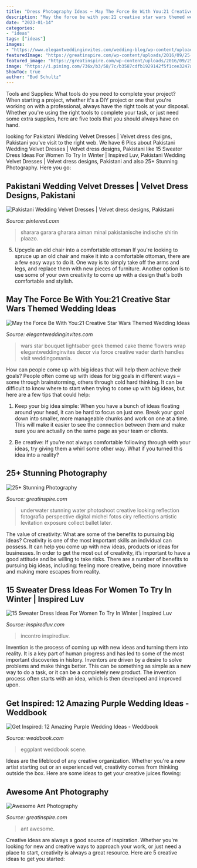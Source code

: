 ```yaml
---
title: "Dress Photography Ideas ~ May The Force Be With You:21 Creative Star Wars Themed Wedding Ideas"
description: "May the force be with you:21 creative star wars themed wedding ideas"
date: "2023-01-14"
categories:
- "ideas"
tags: ["ideas"]
images:
- "https://www.elegantweddinginvites.com/wedding-blog/wp-content/uploads/2016/01/unqiue-lightsaber-wedding-bouquet-ideas-that-you-may-love.jpg"
featuredImage: "https://greatinspire.com/wp-content/uploads/2016/09/25-Stunning-Photography-17.jpg"
featured_image: "https://greatinspire.com/wp-content/uploads/2016/09/25-Stunning-Photography-17.jpg"
image: "https://i.pinimg.com/736x/b3/58/7c/b3587cdfb1929142f5f1cee3247a0a93.jpg"
ShowToc: true
author: "Bud Schultz"
---
```



Tools and Supplies: What tools do you need to complete your project?
When starting a project, whether it's a DIY project or one that you're working on with a professional, always have the right tools at your disposal. Whether you're using the right tools to complete your task, or just need some extra supplies, here are five tools that you should always have on hand.

	

		
looking for Pakistani Wedding Velvet Dresses | Velvet dress designs, Pakistani you've visit to the right web. We have 6 Pics about Pakistani Wedding Velvet Dresses | Velvet dress designs, Pakistani like 15 Sweater Dress Ideas For Women To Try In Winter | Inspired Luv, Pakistani Wedding Velvet Dresses | Velvet dress designs, Pakistani and also 25+ Stunning Photography. Here you go:
		
    
## Pakistani Wedding Velvet Dresses | Velvet Dress Designs, Pakistani

<img loading=lazy src="https://i.pinimg.com/736x/b3/58/7c/b3587cdfb1929142f5f1cee3247a0a93.jpg" onerror="this.onerror=null;this.src='https://tse4.mm.bing.net/th?id=OIP.CzZ8BLKkpQH1Sji2Nz0OLQHaJ-&amp;pid=15.1';" alt="Pakistani Wedding Velvet Dresses | Velvet dress designs, Pakistani">

_Source: pinterest.com_

>sharara garara gharara aiman minal pakistanische indische shirin plaazo. 

	

5. Upcycle an old chair into a comfortable ottoman
If you're looking to spruce up an old chair and make it into a comfortable ottoman, there are a few easy ways to do it. One way is to simply take off the arms and legs, and replace them with new pieces of furniture. Another option is to use some of your own creativity to come up with a design that's both comfortable and stylish.

    
## May The Force Be With You:21 Creative Star Wars Themed Wedding Ideas

<img loading=lazy src="https://www.elegantweddinginvites.com/wedding-blog/wp-content/uploads/2016/01/unqiue-lightsaber-wedding-bouquet-ideas-that-you-may-love.jpg" onerror="this.onerror=null;this.src='https://tse1.mm.bing.net/th?id=OIP.8DWhBH6xUsubX23OrQDyngHaLH&amp;pid=15.1';" alt="May the Force Be With You:21 Creative Star Wars Themed Wedding Ideas">

_Source: elegantweddinginvites.com_

>wars star bouquet lightsaber geek themed cake theme flowers wrap elegantweddinginvites decor via force creative vader darth handles visit weddingomania. 

	

How can people come up with big ideas that will help them achieve their goals?
People often come up with ideas for big goals in different ways – some through brainstorming, others through cold hard thinking. It can be difficult to know where to start when trying to come up with big ideas, but here are a few tips that could help:
1. Keep your big idea simple: When you have a bunch of ideas floating around your head, it can be hard to focus on just one. Break your goal down into smaller, more manageable chunks and work on one at a time. This will make it easier to see the connection between them and make sure you are actually on the same page as your team or clients.

2. Be creative: If you’re not always comfortable following through with your ideas, try giving them a whirl some other way. What if you turned this idea into a reality?

    
## 25+ Stunning Photography

<img loading=lazy src="https://greatinspire.com/wp-content/uploads/2016/09/25-Stunning-Photography-17.jpg" onerror="this.onerror=null;this.src='https://tse4.mm.bing.net/th?id=OIP.kBGp6FMUWAL4xiNwexO1JQHaKI&amp;pid=15.1';" alt="25+ Stunning Photography">

_Source: greatinspire.com_

>underwater stunning water photoshoot creative looking reflection fotografia perspective digital michel fotos ciry reflections artistic levitation exposure collect ballet later. 

	

The value of creativity: What are some of the benefits to pursuing big ideas?
Creativity is one of the most important skills an individual can possess. It can help you come up with new ideas, products or ideas for businesses. In order to get the most out of creativity, it’s important to have a good attitude and be willing to take risks. There are a number of benefits to pursuing big ideas, including: feeling more creative, being more innovative and making more escapes from reality.

    
## 15 Sweater Dress Ideas For Women To Try In Winter | Inspired Luv

<img loading=lazy src="https://www.inspiredluv.com/wp-content/uploads/2016/12/sweater-dress-women.jpg" onerror="this.onerror=null;this.src='https://tse2.mm.bing.net/th?id=OIP.WLb5fG8X0K7aw4YG0FBJqQHaLH&amp;pid=15.1';" alt="15 Sweater Dress Ideas For Women To Try In Winter | Inspired Luv">

_Source: inspiredluv.com_

>incontro inspiredluv. 

	

Invention is the process of coming up with new ideas and turning them into reality. It is a key part of human progress and has led to some of the most important discoveries in history. Inventors are driven by a desire to solve problems and make things better. This can be something as simple as a new way to do a task, or it can be a completely new product. The invention process often starts with an idea, which is then developed and improved upon.

    
## Get Inspired: 12 Amazing Purple Wedding Ideas - Weddbook

<img loading=lazy src="http://s3.weddbook.com/t1/1/9/8/1982444/get-inspired-12-amazing-purple-wedding-ideas.jpg" onerror="this.onerror=null;this.src='https://tse2.mm.bing.net/th?id=OIP.V9n-4y_BMn0RA2hm3h3MkwHaLH&amp;pid=15.1';" alt="Get Inspired: 12 Amazing Purple Wedding Ideas - Weddbook">

_Source: weddbook.com_

>eggplant weddbook scene. 

	

Ideas are the lifeblood of any creative organization. Whether you're a new artist starting out or an experienced vet, creativity comes from thinking outside the box. Here are some ideas to get your creative juices flowing: 

    
## Awesome Ant Photography

<img loading=lazy src="https://greatinspire.com/wp-content/uploads/2016/09/Awesome-Ant-Photography-14.jpg" onerror="this.onerror=null;this.src='https://tse3.mm.bing.net/th?id=OIP.xejfUHUFT6BtiUvg9geiBwHaKl&amp;pid=15.1';" alt="Awesome Ant Photography">

_Source: greatinspire.com_

>ant awesome. 

	

Creative ideas are always a good source of inspiration. Whether you're looking for new and creative ways to approach your work, or just need a place to start, creativity is always a great resource. Here are 5 creative ideas to get you started: 

